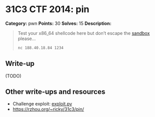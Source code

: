 # 31C3 CTF 2014: pin

**Category:** pwn
**Points:** 30
**Solves:** 15
**Description:**

> Test your x86_64 shellcode here but don’t escape the [sandbox](pin_588a1b80dfc92071363b868e70d187d9.tar.gz) please…
>
> ```bash
> nc 188.40.18.84 1234
> ```

## Write-up

(TODO)

## Other write-ups and resources

* Challenge exploit: [exploit.py](exploit.py)
* <https://rzhou.org/~ricky/31c3/pin/>
